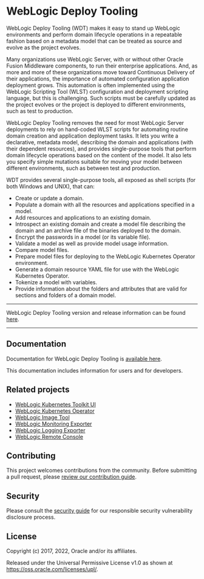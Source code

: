 # WebLogic Deploy Tooling

WebLogic Deploy Tooling (WDT) makes it easy to stand up WebLogic environments and perform
domain lifecycle operations in a repeatable fashion based on a metadata model that
can be treated as source and evolve as the project evolves.

Many organizations use WebLogic Server, with or without other Oracle Fusion Middleware components,
to run their enterprise applications. And, as more and more of these organizations move toward Continuous Delivery
of their applications, the importance of automated configuration application deployment grows. This automation
is often implemented using the WebLogic Scripting Tool (WLST) configuration and deployment scripting language, but this is challenging.
Such scripts must be carefully updated as the project evolves or the project is deployed to different environments,
such as test to production.

WebLogic Deploy Tooling  removes the need for most WebLogic Server deployments to rely on hand-coded WLST
scripts for automating routine domain creation and application deployment tasks. It lets you write a
declarative, metadata model, describing the domain and applications (with their dependent resources),
and provides single-purpose tools that perform domain lifecycle operations based on the content of
the model. It also lets you specify simple mutations suitable for moving your model between
different environments, such as between test and production.

WDT provides several single-purpose tools, all exposed as shell scripts (for both Windows and UNIX), that can:

* Create or update a domain.  
* Populate a domain with all the resources and applications specified in a model.
* Add resources and applications to an existing domain.
* Introspect an existing domain and create a model file describing the domain and an archive file of the binaries deployed to the domain.
* Encrypt the passwords in a model (or its variable file).
* Validate a model as well as provide model usage information.
* Compare model files.
* Prepare model files for deploying to the WebLogic Kubernetes Operator environment.
* Generate a domain resource YAML file for use with the WebLogic Kubernetes Operator.
* Tokenize a model with variables.
* Provide information about the folders and attributes that are valid for sections and folders of a domain model.

***
WebLogic Deploy Tooling version and release information can be found [here](https://github.com/oracle/weblogic-deploy-tooling/releases).
***

## Documentation

Documentation for WebLogic Deploy Tooling is [available here](https://oracle.github.io/weblogic-deploy-tooling/).

This documentation includes information for users and for developers.

## Related projects

* [WebLogic Kubernetes Toolkit UI](https://github.com/oracle/weblogic-toolkit-ui)
* [WebLogic Kubernetes Operator](https://oracle.github.io/weblogic-kubernetes-operator/)
* [WebLogic Image Tool](https://github.com/oracle/weblogic-image-tool)
* [WebLogic Monitoring Exporter](https://github.com/oracle/weblogic-monitoring-exporter)
* [WebLogic Logging Exporter](https://github.com/oracle/weblogic-logging-exporter)
* [WebLogic Remote Console](https://github.com/oracle/weblogic-remote-console)

## Contributing

<!-- If your project has specific contribution requirements, update the
    CONTRIBUTING.md file to ensure those requirements are clearly explained. -->

This project welcomes contributions from the community. Before submitting a pull
request, please [review our contribution guide](./CONTRIBUTING.md).

## Security

Please consult the [security guide](./SECURITY.md) for our responsible security
vulnerability disclosure process.

## License

Copyright (c) 2017, 2022, Oracle and/or its affiliates.

Released under the Universal Permissive License v1.0 as shown at
<https://oss.oracle.com/licenses/upl/>.